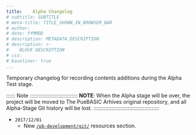 ```yaml
---
title:    Alpha Changelog
# subtitle: SUBTITLE
# meta-title: TITLE_SHOWN_IN_BROWSER_BAR
# author: 
# date: YYMMDD
# description: METADATA_DESCRIPTION
# description: >-
#    BLOCK DESCRIPTION
# css: 
# baseliner: true
...
```


Temporary changelog for recording contents additions during the Alpha Test stage.

:::::: Note ::::::::::::::::::::::::::::::::
__NOTE__: When the Alpha stage will be over, the project will be moved to The PueBASIC Arhives original repository, and all Alpha-Stage Git history will be lost.
::::::::::::::::::::::::::::::::::::::::::::

-   `2017/12/01`
    -   New [`/pb-development/git/`](./pb-development/git/index.html) resources section.

